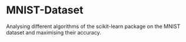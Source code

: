 # MNIST-Dataset
Analysing different algorithms of the scikit-learn package on the MNIST dataset and maximising their accuracy.
